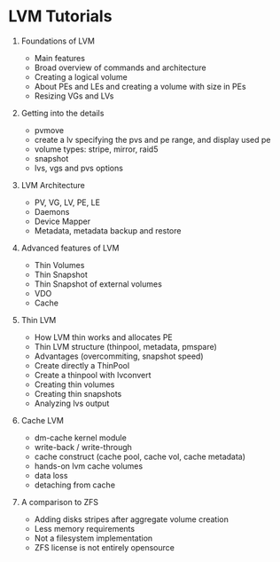# LVM Tutorials


1. Foundations of LVM
	- Main features
	- Broad overview of commands and architecture
	- Creating a logical volume
	- About PEs and LEs and creating a volume with size in PEs
	- Resizing VGs and LVs

2. Getting into the details
	- pvmove
	- create a lv specifying the pvs and pe range, and display used pe
	- volume types: stripe, mirror, raid5
	- snapshot
	- lvs, vgs and pvs options

3. LVM Architecture
	- PV, VG, LV, PE, LE
	- Daemons
	- Device Mapper
	- Metadata, metadata backup and restore

4. Advanced features of LVM
	
	- Thin Volumes
	- Thin Snapshot
	- Thin Snapshot of external volumes
	- VDO
	- Cache

5. Thin LVM
	- How LVM thin works and allocates PE
	- Thin LVM structure (thinpool, metadata, pmspare)
	- Advantages (overcommiting, snapshot speed)
	- Create directly a ThinPool
	- Create a thinpool with lvconvert
	- Creating thin volumes
	- Creating thin snapshots
	- Analyzing lvs output 

6. Cache LVM
	- dm-cache kernel module
	- write-back / write-through
	- cache construct (cache pool, cache vol, cache metadata)
	- hands-on lvm cache volumes
	- data loss 
	- detaching from cache

7. A comparison to ZFS
	- Adding disks stripes after aggregate volume creation
	- Less memory requirements
	- Not a filesystem implementation
	- ZFS license is not entirely opensource
